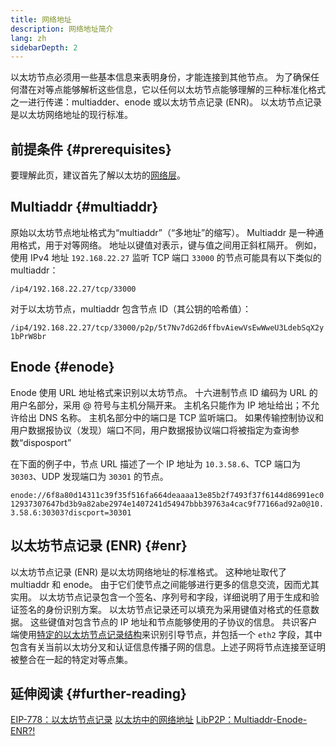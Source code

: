 ```yaml
---
title: 网络地址
description: 网络地址简介
lang: zh
sidebarDepth: 2
---
```


以太坊节点必须用一些基本信息来表明身份，才能连接到其他节点。 为了确保任何潜在对等点能够解析这些信息，它以任何以太坊节点能够理解的三种标准化格式之一进行传递：multiadder、enode 或以太坊节点记录 (ENR)。 以太坊节点记录是以太坊网络地址的现行标准。

## 前提条件 \{#prerequisites}

要理解此页，建议首先了解以太坊的[网络层](/developers/docs/networking-layer/)。

## Multiaddr \{#multiaddr}

原始以太坊节点地址格式为“multiaddr”（“多地址”的缩写）。 Multiaddr 是一种通用格式，用于对等网络。 地址以键值对表示，键与值之间用正斜杠隔开。 例如，使用 IPv4 地址 `192.168.22.27` 监听 TCP 端口 `33000` 的节点可能具有以下类似的 multiaddr：

`/ip4/192.168.22.27/tcp/33000`

对于以太坊节点，multiaddr 包含节点 ID（其公钥的哈希值）：

`/ip4/192.168.22.27/tcp/33000/p2p/5t7Nv7dG2d6ffbvAiewVsEwWweU3LdebSqX2y1bPrW8br`

## Enode \{#enode}

Enode 使用 URL 地址格式来识别以太坊节点。 十六进制节点 ID 编码为 URL 的用户名部分，采用 @ 符号与主机分隔开来。 主机名只能作为 IP 地址给出；不允许给出 DNS 名称。 主机名部分中的端口是 TCP 监听端口。 如果传输控制协议和用户数据报协议（发现）端口不同，用户数据报协议端口将被指定为查询参数“disposport”

在下面的例子中，节点 URL 描述了一个 IP 地址为 `10.3.58.6`、TCP 端口为 `30303`、UDP 发现端口为 `30301` 的节点。

`enode://6f8a80d14311c39f35f516fa664deaaaa13e85b2f7493f37f6144d86991ec012937307647bd3b9a82abe2974e1407241d54947bbb39763a4cac9f77166ad92a0@10.3.58.6:30303?discport=30301`

## 以太坊节点记录 (ENR) \{#enr}

以太坊节点记录 (ENR) 是以太坊网络地址的标准格式。 这种地址取代了 multiaddr 和 enode。 由于它们使节点之间能够进行更多的信息交流，因而尤其实用。 以太坊节点记录包含一个签名、序列号和字段，详细说明了用于生成和验证签名的身份识别方案。 以太坊节点记录还可以填充为采用键值对格式的任意数据。 这些键值对包含节点的 IP 地址和节点能够使用的子协议的信息。 共识客户端使用[特定的以太坊节点记录结构](https://github.com/ethereum/consensus-specs/blob/dev/specs/phase0/p2p-interface.md#enr-structure)来识别引导节点，并包括一个 `eth2` 字段，其中包含有关当前以太坊分叉和认证信息传播子网的信息。上述子网将节点连接至证明被整合在一起的特定对等点集。

## 延伸阅读 \{#further-reading}

[EIP-778：以太坊节点记录](https://eips.ethereum.org/EIPS/eip-778) [以太坊中的网络地址](https://dean.eigenmann.me/blog/2020/01/21/network-addresses-in-ethereum/) [LibP2P：Multiaddr-Enode-ENR?!](https://consensys.net/diligence/blog/2020/09/libp2p-multiaddr-enode-enr/)

